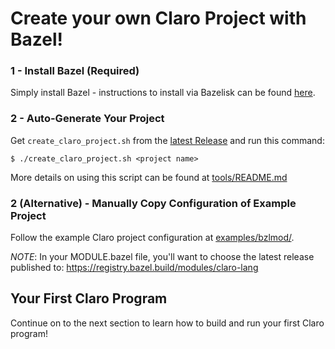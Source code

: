 # Create your own Claro Project with Bazel!
### 1 - Install Bazel (Required)
Simply install Bazel - instructions to install via Bazelisk can be found [here](https://bazel.build/install/bazelisk).

### 2 - Auto-Generate Your Project
Get `create_claro_project.sh` from the [latest Release](https://github.com/JasonSteving99/claro-lang/releases/latest)
and run this command:
```
$ ./create_claro_project.sh <project name>
```

<script async id="asciicast-SsZNBSFJpmAHgnzEu7Bj29hRu" src="https://asciinema.org/a/SsZNBSFJpmAHgnzEu7Bj29hRu.js"></script>

More details on using this script can be found at [tools/README.md](tools/README.md)

### 2 (Alternative) - Manually Copy Configuration of Example Project
Follow the example Claro project configuration at
[examples/bzlmod/](https://github.com/JasonSteving99/claro-lang/tree/main/examples/bzlmod).

_NOTE_: In your MODULE.bazel file, you'll want to choose the latest release published to:
https://registry.bazel.build/modules/claro-lang

## Your First Claro Program

Continue on to the next section to learn how to build and run your first Claro program!